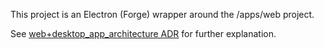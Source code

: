 This project is an Electron (Forge) wrapper around the /apps/web project.

See [web+desktop_app_architecture ADR](/docs/adrs/web+desktop_app_architecture.md) for further explanation.